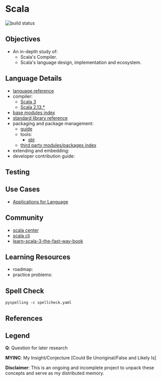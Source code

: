 # Scala
![build status](https://github.com/praisetompane/scala/actions/workflows/scala.yaml/badge.svg) <br>

## Objectives
- An in-depth study of:
    - Scala's Compiler.
    - Scala's language design, implementation and ecosystem.

## Language Details
- [language reference](https://docs.scala-lang.org/scala3/reference/)
- compiler:
    - [Scala 3](https://github.com/scala/scala3)
    - [Scala 2.13.*](https://github.com/scala/scala)
- [base modules index](https://scala-lang.org/api/3.x/e)
- [standard library reference](https://www.scala-lang.org/api/current/index.html)
- packaging and package management:
    - [guide](https://www.baeldung.com/scala/package-app)
    - tools:
        - [sbt](https://www.scala-sbt.org)
    - [third party modules/packages index](https://index.scala-lang.org/)
- extending and embedding:
- developer contribution guide:

## Testing

## Use Cases
- [Applications for Language]()

## Community
- [scala center](https://scala.epfl.ch/)
- [scala cli](https://index.scala-lang.org/virtuslab/scala-cli)
- [learn-scala-3-the-fast-way-book](https://alvinalexander.com/scala/learn-scala-3-the-fast-way-book/)

## Learning Resources
- roadmap:
- practice problems:

## Spell Check
```shell
pyspelling -c spellcheck.yaml
```

## References

## Legend
**Q**: Question for later research

**MYINC**: My Insight/Conjecture [Could Be Unoriginal/False and Likely Is]

**Disclaimer**: This is an ongoing and incomplete project to unpack these concepts and serve as my distributed memory.
